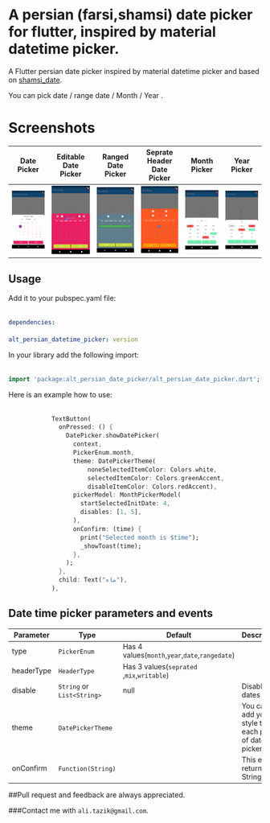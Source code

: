 
  

# A persian (farsi,shamsi) date picker for flutter, inspired by material datetime picker.

  

A Flutter persian date picker inspired by material datetime picker and based on [shamsi_date](https://pub.dartlang.org/packages/shamsi_date).

  

You can pick date / range date /  Month / Year .

  
  

# Screenshots

Date Picker | Editable Date Picker | Ranged Date Picker | Seprate Header Date Picker | Month Picker | Year Picker |
--- | --- | --- | --- | --- | --- 
|![](https://raw.githubusercontent.com/tazik561/alt_persian_date_picker/main/images/datePicker.png) |![](https://raw.githubusercontent.com/tazik561/alt_persian_date_picker/main/images/date_picker_editable.png) |![](https://raw.githubusercontent.com/tazik561/alt_persian_date_picker/main/images/date_picker_ranged.png) |![](https://raw.githubusercontent.com/tazik561/alt_persian_date_picker/main/images/date_picker_seprate.png) |![](https://raw.githubusercontent.com/tazik561/alt_persian_date_picker/main/images/month_picker.png) |![](https://raw.githubusercontent.com/tazik561/alt_persian_date_picker/main/images/year_picker.png) |

  
  

## Usage

  

Add it to your pubspec.yaml file:

  

```yaml

dependencies:

alt_persian_datetime_picker: version

```

  

In your library add the following import:

  

```dart

import 'package:alt_persian_date_picker/alt_persian_date_picker.dart';

```

  

Here is an example how to use:

  

```dart

            TextButton(
              onPressed: () {
                DatePicker.showDatePicker(
                  context,
                  PickerEnum.month,
                  theme: DatePickerTheme(
                      noneSelectedItemColor: Colors.white,
                      selectedItemColor: Colors.greenAccent,
                      disableItemColor: Colors.redAccent),
                  pickerModel: MonthPickerModel(
                    startSelectedInitDate: 4,
                    disables: [1, 5],
                  ),
                  onConfirm: (time) {
                    print("Selected month is $time");
                    _showToast(time);
                  },
                );
              },
              child: Text("ماه"),
            ),
```

## Date time picker parameters and events

| Parameter  | Type | Default | Description |
|-------------------------|---------------------|-----------------------------------------|------------------------------------------------------------------------------                                                                            |
| type| `PickerEnum`| Has 4 values(`month`,`year`,`date`,`rangedate`)|
| headerType| `HeaderType`| Has 3 values(`seprated `,`mix`,`writable`)|
| disable| `String` or `List<String>`|null| Disable dates |
| theme| `DatePickerTheme`| | You can add your style to each part of date picker |
| onConfirm| `Function(String)`| | This event return a String date |



##Pull request and feedback are always appreciated.

###Contact me with `ali.tazik@gmail.com`.

